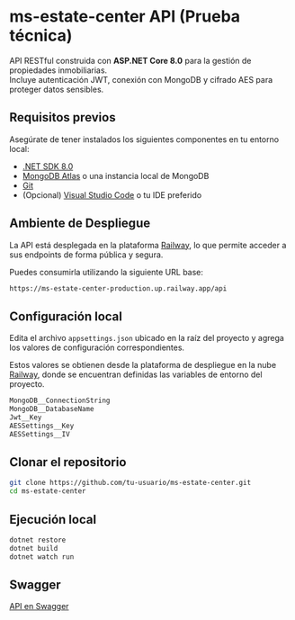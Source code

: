 # ms-estate-center API (Prueba técnica)

API RESTful construida con **ASP.NET Core 8.0** para la gestión de propiedades inmobiliarias.  
Incluye autenticación JWT, conexión con MongoDB y cifrado AES para proteger datos sensibles.

## Requisitos previos

Asegúrate de tener instalados los siguientes componentes en tu entorno local:

- [.NET SDK 8.0](https://dotnet.microsoft.com/en-us/download/dotnet/8.0)
- [MongoDB Atlas](https://www.mongodb.com/atlas/database) o una instancia local de MongoDB
- [Git](https://git-scm.com/)
- (Opcional) [Visual Studio Code](https://code.visualstudio.com/) o tu IDE preferido


## Ambiente de Despliegue

La API está desplegada en la plataforma [Railway](https://railway.com), lo que permite acceder a sus endpoints de forma pública y segura.

Puedes consumirla utilizando la siguiente URL base:

```bash
https://ms-estate-center-production.up.railway.app/api

```

## Configuración local

Edita el archivo `appsettings.json` ubicado en la raíz del proyecto y agrega los valores de configuración correspondientes.

Estos valores se obtienen desde la plataforma de despliegue en la nube [Railway](https://railway.com), donde se encuentran definidas las variables de entorno del proyecto.

```bash
MongoDB__ConnectionString
MongoDB__DatabaseName
Jwt__Key
AESSettings__Key
AESSettings__IV
```

## Clonar el repositorio

```bash
git clone https://github.com/tu-usuario/ms-estate-center.git
cd ms-estate-center 
```

## Ejecución local

```bash
dotnet restore
dotnet build
dotnet watch run
```

## Swagger

[API en Swagger](https://ms-estate-center.onrender.com/swagger/index.html)